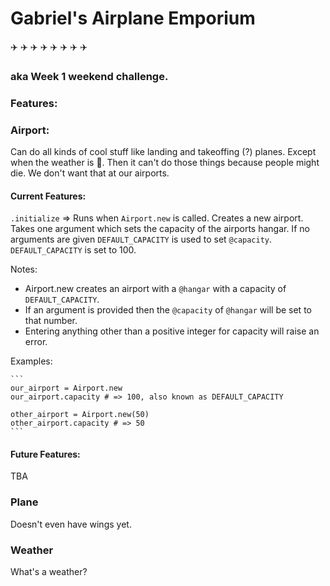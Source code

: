 # Gabriel's Airplane Emporium
:airplane: :airplane: :airplane: :airplane: :airplane: :airplane: :airplane: :airplane:
### aka Week 1 weekend challenge.

### Features:

### Airport:
Can do all kinds of cool stuff like landing and takeoffing (?) planes. Except when the weather is :poop:. Then it can't do those things because people might die. We don't want that at our airports.

#### Current Features:
`.initialize` => Runs when `Airport.new` is called. Creates a new airport. Takes
one argument which sets the capacity of the airports hangar. If no arguments are
given `DEFAULT_CAPACITY` is used to set `@capacity`. `DEFAULT_CAPACITY` is set to 100.

Notes:
* Airport.new creates an airport with a `@hangar` with a capacity of `DEFAULT_CAPACITY`.
* If an argument is provided then the `@capacity` of `@hangar` will be set to that number.
* Entering anything other than a positive integer for capacity will raise an error.

Examples:

    ```
    our_airport = Airport.new
    our_airport.capacity # => 100, also known as DEFAULT_CAPACITY

    other_airport = Airport.new(50)
    other_airport.capacity # => 50
    ```

#### Future Features:

TBA

### Plane

Doesn't even have wings yet.

### Weather

What's a weather?
